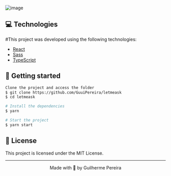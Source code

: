 ![image](https://user-images.githubusercontent.com/39813384/123526776-74607a00-d6b0-11eb-971b-343d170d5ace.png)

## 💻 Technologies

#This project was developed using the following technologies:

- [React](https://reactjs.org)
- [Sass](https://sass-lang.com/)
- [TypeScript](https://www.typescriptlang.org/)

## 🚀 Getting started

```sh
Clone the project and access the folder
$ git clone https://github.com/GuuiPereira/letmeask
$ cd letmeask

# Install the dependencies
$ yarn

# Start the project
$ yarn start

```

## 📝 License

This project is licensed under the MIT License.


---

<p align="center">Made with 💜 by Guilherme Pereira </p>

